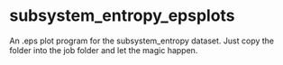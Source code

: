 # subsystem_entropy_epsplots
An .eps plot program for the subsystem_entropy dataset. Just copy the folder into the job folder and let the magic happen.
